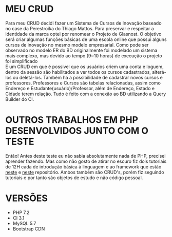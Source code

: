 # MEU CRUD
Para meu CRUD decidi fazer um  Sistema de Cursos de Inovação baseado no case da Perestroika do Thiago Mattos. Para preservar e respeitar a identidade da marca optei por renomear o Projeto de Glasnost. O objetivo será criar algumas funções básicas de uma escola online que possui alguns cursos de inovação no mesmo modelo empresarial. Como pode ser observado no modelo ER do BD originalmente foi modelado um sistema mais complexo, mas devido ao tempo (9~10 horas) de execução o projeto foi simplificado
<br>
É um CRUD em que é possivel que os usuários criem uma conta e loguem, dentro da sessão são habilitados a ver todos os cursos cadastrados, alterá-los ou deletá-los. Também há a possibilidade de cadastrar novos cursos e professores. Professores e Cursos são tabelas relacionadas, assim como Endereço e Estudante(usuário)/Professor, além de Endereço, Estado e Cidade terem relação. Tudo é feito com a conexão ao BD utilizando a Query Builder do CI.

# OUTROS TRABALHOS EM PHP DESENVOLVIDOS JUNTO COM O TESTE
Então! Antes deste teste eu não sabia absolutamente nada de PHP, precisei aprender fazendo. Mas como não gosto de atirar no escuro fiz dois tutoriais de 12H cada de introdução básica à linguagem e ao framework que estão [neste](https://github.com/Camilotk/primeiro_php) e [neste](https://github.com/Camilotk/codeigniter_estudo) repositório. Ambos também são CRUD's, porém fiz seguindo tutoriais e por tanto são objetos de estudo e não código pessoal.

# VERSÕES
 - PHP 7.2
 - CI 3.1
 - MySQL 5.7 
 - Bootstrap CDN